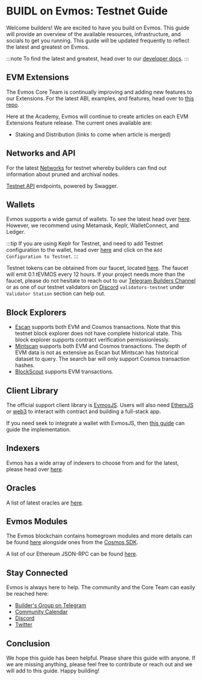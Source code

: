 # BUIDL on Evmos: Testnet Guide

Welcome builders! We are excited to have you build on Evmos. This guide will provide an overview of the
available resources, infrastructure, and socials to get you running. This guide will be updated frequently
to reflect the latest and greatest on Evmos.

:::note
To find the latest and greatest, head over to our [developer docs](https://docs.evmos.org/).
:::

## EVM Extensions

The Evmos Core Team is continually improving and adding new features to our Extensions. For the latest ABI, examples,
and features, head over to [this repo](https://github.com/evmos/extensions).

Here at the Academy, Evmos will continue to create articles on each EVM Extensions feature release. The current ones
available are:

- Staking and Distribution (links to come when article is merged)

## Networks and API

For the latest [Networks](https://docs.evmos.org/develop/api/networks#testnet) for testnet whereby builders can find
out information about pruned and archival nodes.

[Testnet API](https://api.evmos.dev/) endpoints, powered by Swagger.

## Wallets

Evmos supports a wide gamut of wallets. To see the latest head over [here](https://docs.evmos.org/use/wallet).
However, we recommend using Metamask, Keplr, WalletConnect, and Ledger.

:::tip
If you are using Keplr for Testnet, and need to add Testnet configuration to the wallet, head over [here](https://docs.evmos.org/develop/testnet) and
click on the `Add Configuration to Testnet`.
:::

Testnet tokens can be obtained from our faucet, located [here](https://faucet.evmos.dev/). The faucet will emit
0.1 tEVMOS every 12 hours. If your project needs more than the faucet, please do not hesitate to reach out to our
[Telegram Builders Channel](https://t.me/EvmosBuilders) or as one of our testnet validators on
[Discord](https://discord.gg/evmos) `validators-testnet` under `Validator Station` section can help out.

## Block Explorers

- [Escan](https://testnet.escan.live/) supports both EVM and Cosmos transactions. Note that this testnet
block explorer does not have complete historical state. This block explorer supports contract verification
permissionlessly.
- [Mintscan](https://testnet.mintscan.io/evmos-testnet/) supports both EVM and Cosmos transactions. The depth of
EVM data is not as extensive as Escan but Mintscan has historical dataset to query. The search bar will only support
Cosmos transaction hashes.
- [BlockScout](https://evm.evmos.dev/) supports EVM transactions.

## Client Library

The official support client library is [EvmosJS](https://github.com/evmos/evmosjs). Users will also need
[EthersJS](https://docs.ethers.org/v5/) or [web3](https://web3js.readthedocs.io/) to interact with contract
and building a full-stack app.

If you need seek to integrate a wallet with EvmosJS, then [this guide](./../advanced/wallet-integration) can guide
the implementation.

## Indexers

Evmos has a wide array of indexers to choose from and for the latest, please head over [here](https://docs.evmos.org/develop/tools/indexers).

## Oracles

A list of latest oracles are [here](https://docs.evmos.org/develop/tools/oracles).

## Evmos Modules

The Evmos blockchain contains homegrown modules and more details can be found [here](https://docs.evmos.org/protocol/modules) alongside ones
from the [Cosmos SDK](https://docs.evmos.org/protocol/modules).

A list of our Ethereum JSON-RPC can be found [here](https://docs.evmos.org/develop/api/ethereum-json-rpc).

## Stay Connected

Evmos is always here to help. The community and the Core Team can easily be reached here:

- [Builder's Group on Telegram](https://t.me/EvmosBuilders)
- [Community Calendar](https://calendar.google.com/calendar/embed?src=c_grfooiam12n63762eld4ntue48%40group.calendar.google.com&ctz=America%2FLos_Angeles)
- [Discord](https://discord.gg/evmos)
- [Twitter](https://twitter.com/EvmosOrg)

## Conclusion

We hope this guide has been helpful. Please share this guide with anyone. If we are missing anything, please feel free to contribute
or reach out and we will add to this guide. Happy building!
